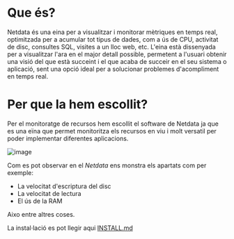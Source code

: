 # Que és?

Netdata és una eina per a visualitzar i monitorar mètriques en temps real, optimitzada per a acumular tot tipus de dades, com a ús de CPU, activitat de disc, consultes SQL, visites a un lloc web, etc. L'eina està dissenyada per a visualitzar l'ara en el major detall possible, permetent a l'usuari obtenir una visió del que està succeint i el que acaba de succeir en el seu sistema o aplicació, sent una opció ideal per a solucionar problemes d'acompliment en temps real.

# Per que la hem escollit?

Per el monitoratge de recursos hem escollit el software de Netdata ja que es una eïna que permet monitoritza els recursos en viu i molt versatil per poder implementar diferentes aplicacions.


![image](https://github.com/Proyecto-Sintesi/configs/assets/165918288/47935912-e01a-4577-9ee7-e7101ef65009)


Com es pot observar en el *Netdata* ens monstra els apartats com per exemple:

- La velocitat d'escriptura del disc
- La velocitat de lectura
- El ús de la RAM

Aixo entre altres coses.

La instal·lació es pot llegir aqui [INSTALL.md](https://github.com/Proyecto-Sintesi/configs/blob/main/etc/netdata/INSTALL.md)
